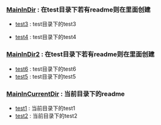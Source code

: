 <!-- id="" type = "class" module_name="AAA" tag = "title"  order="1" is_module="true"-->
### [MainInDir](test/MainInDir.java "在test目录下若有readme则在里面创建") : 在test目录下若有readme则在里面创建
<!-- type = "method" module_name="AAA" tag = "order_list#1"  order="1"-->
+ [test3](test/MainInDir.java "") : test目录下的test3
<!-- type = "method" tag = "order_list#1"  order="2"-->
+ [test4](test/MainInDir.java "这只是个title而已") : test目录下的test4
<!-- type = "class" module_name="AAA" tag = "title"  order="1" mark="END"-->


### [MainInDir2](test/MainInDir2.java "在test目录下若有readme则在里面创建") : 在test目录下若有readme则在里面创建
+ [test6](test/MainInDir2.java "这只是个title而已") : test目录下的test6
+ [test5](test/MainInDir2.java "") : test目录下的test5
### [MainInCurrentDir](MainInCurrentDir.java "当前目录下的readme") : 当前目录下的readme
+ [test1](MainInCurrentDir.java "") : 当前目录下的test1
+ [test2](MainInCurrentDir.java "这只是个title而已") : 当前目录下的test2
